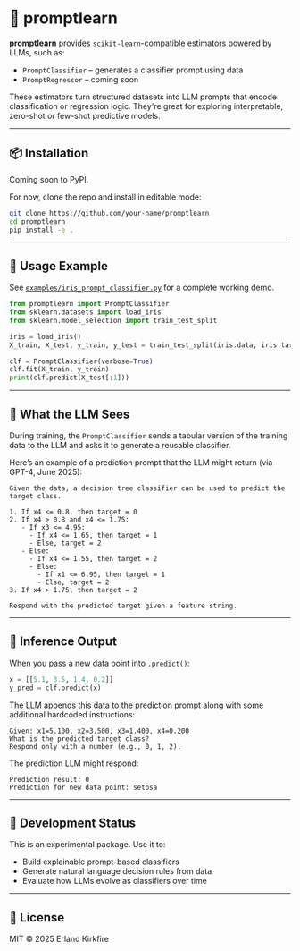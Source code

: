 # 🧠 promptlearn

**promptlearn** provides `scikit-learn`-compatible estimators powered by LLMs, such as:

- `PromptClassifier` – generates a classifier prompt using data
- `PromptRegressor` – coming soon

These estimators turn structured datasets into LLM prompts that encode classification or regression logic. They're great for exploring interpretable, zero-shot or few-shot predictive models.

---

## 📦 Installation

Coming soon to PyPI.

For now, clone the repo and install in editable mode:

```bash
git clone https://github.com/your-name/promptlearn
cd promptlearn
pip install -e .
```

---

## 🚀 Usage Example

See [`examples/iris_prompt_classifier.py`](examples/iris_prompt_classifier.py) for a complete working demo.

```python
from promptlearn import PromptClassifier
from sklearn.datasets import load_iris
from sklearn.model_selection import train_test_split

iris = load_iris()
X_train, X_test, y_train, y_test = train_test_split(iris.data, iris.target)

clf = PromptClassifier(verbose=True)
clf.fit(X_train, y_train)
print(clf.predict(X_test[:1]))
```

---

## 🧠 What the LLM Sees

During training, the `PromptClassifier` sends a tabular version of the training data to the LLM and asks it to generate a reusable classifier.

Here’s an example of a prediction prompt that the LLM might return (via GPT-4, June 2025):

```text
Given the data, a decision tree classifier can be used to predict the target class.

1. If x4 <= 0.8, then target = 0
2. If x4 > 0.8 and x4 <= 1.75:
   - If x3 <= 4.95:
     - If x4 <= 1.65, then target = 1
     - Else, target = 2
   - Else:
     - If x4 <= 1.55, then target = 2
     - Else:
       - If x1 <= 6.95, then target = 1
       - Else, target = 2
3. If x4 > 1.75, then target = 2

Respond with the predicted target given a feature string.
```

---

## 🎯 Inference Output

When you pass a new data point into `.predict()`:

```python
x = [[5.1, 3.5, 1.4, 0.2]]
y_pred = clf.predict(x)
```

The LLM appends this data to the prediction prompt along with some additional hardcoded instructions:

```text
Given: x1=5.100, x2=3.500, x3=1.400, x4=0.200
What is the predicted target class?
Respond only with a number (e.g., 0, 1, 2).
```

The prediction LLM might respond:

```text
Prediction result: 0
Prediction for new data point: setosa
```

---

## 🧪 Development Status

This is an experimental package. Use it to:

- Build explainable prompt-based classifiers
- Generate natural language decision rules from data
- Evaluate how LLMs evolve as classifiers over time

---

## 📁 License

MIT © 2025 Erland Kirkfire

